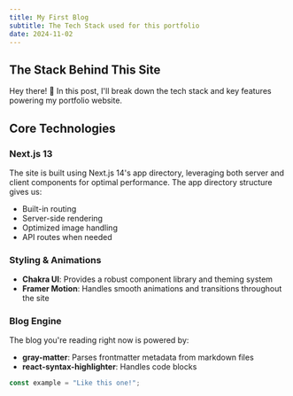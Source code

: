 ```yaml
---
title: My First Blog
subtitle: The Tech Stack used for this portfolio
date: 2024-11-02
---
```


## The Stack Behind This Site

Hey there! 👋 In this post, I'll break down the tech stack and key features powering my portfolio website.

## Core Technologies

### Next.js 13

The site is built using Next.js 14's app directory, leveraging both server and client components for optimal performance. The app directory structure gives us:

- Built-in routing
- Server-side rendering
- Optimized image handling
- API routes when needed

### Styling & Animations

- **Chakra UI**: Provides a robust component library and theming system
- **Framer Motion**: Handles smooth animations and transitions throughout the site

### Blog Engine

The blog you're reading right now is powered by:

- **gray-matter**: Parses frontmatter metadata from markdown files
- **react-syntax-highlighter**: Handles code blocks

```js
const example = "Like this one!";
```
